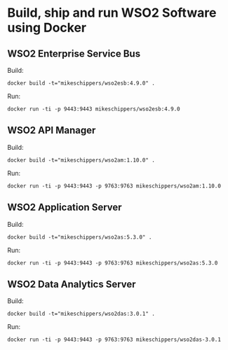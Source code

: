 Build, ship and run WSO2 Software using Docker 
=================== 

WSO2 Enterprise Service Bus
----------------------------------
Build:

    docker build -t="mikeschippers/wso2esb:4.9.0" .

Run:

    docker run -ti -p 9443:9443 mikeschippers/wso2esb:4.9.0



WSO2 API Manager
----------------------------------
Build:

    docker build -t="mikeschippers/wso2am:1.10.0" .

Run:

    docker run -ti -p 9443:9443 -p 9763:9763 mikeschippers/wso2am:1.10.0
	

WSO2 Application Server
----------------------------------
Build:

    docker build -t="mikeschippers/wso2as:5.3.0" .

Run:

    docker run -ti -p 9443:9443 -p 9763:9763 mikeschippers/wso2as:5.3.0	


WSO2 Data Analytics Server
----------------------------------
Build:

    docker build -t="mikeschippers/wso2das:3.0.1" .

Run:

    docker run -ti -p 9443:9443 -p 9763:9763 mikeschippers/wso2das-3.0.1
	